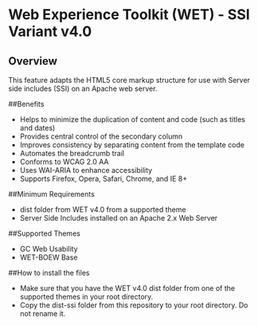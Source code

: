 # Web Experience Toolkit (WET) - SSI Variant v4.0

## Overview

This feature adapts the HTML5 core markup structure for use with Server side includes (SSI) on an Apache web server.

##Benefits

* Helps to minimize the duplication of content and code (such as titles and dates)</li>
* Provides central control of the secondary column</li>
* Improves consistency by separating content from the template code</li>
* Automates the breadcrumb trail</li>
* Conforms to WCAG 2.0 AA</li>
* Uses WAI-ARIA to enhance accessibility</li>
* Supports Firefox, Opera, Safari, Chrome, and IE 8+ 

##Minimum Requirements

* dist folder from WET v4.0 from a supported theme
* Server Side Includes installed on an Apache 2.x Web Server

##Supported Themes

* GC Web Usability
* WET-BOEW Base

##How to install the files

* Make sure that you have the WET v4.0 dist folder from one of the supported themes  in your root directory.  
* Copy the dist-ssi folder from this repository to your root directory.  Do not rename it.
